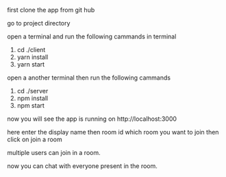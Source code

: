 first clone the app from git hub

go to project directory

open a terminal and run the following cammands in terminal
1. cd ./client
2. yarn install
3. yarn start

open a another terminal
then run the following cammands  
1. cd ./server
2. npm install
3. npm start

now you will see the app is running on http://localhost:3000

here enter the display name
then room id which room you want to join
then click on join a room

multiple users can join in a room.

now you can chat with everyone present in the room.
